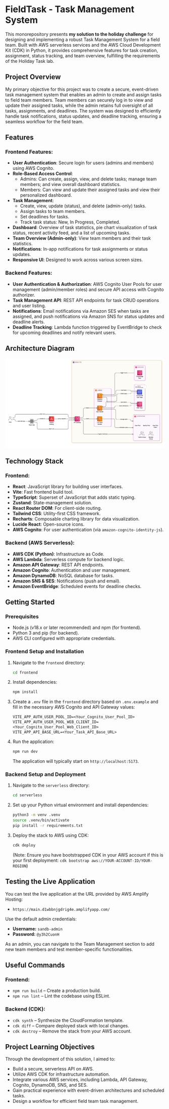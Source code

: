 # FieldTask - Task Management System

This monorepository presents **my solution to the holiday challenge** for designing and implementing a robust Task Management System for a field team. Built with AWS serverless services and the AWS Cloud Development Kit (CDK) in Python, it provides comprehensive features for task creation, assignment, status tracking, and team overview, fulfilling the requirements of the Holiday Task lab.

## Project Overview

My primary objective for this project was to create a secure, event-driven task management system that enables an admin to create and assign tasks to field team members. Team members can securely log in to view and update their assigned tasks, while the admin retains full oversight of all tasks, assignments, and deadlines. The system was designed to efficiently handle task notifications, status updates, and deadline tracking, ensuring a seamless workflow for the field team.

## Features

### Frontend Features:

- **User Authentication**: Secure login for users (admins and members) using AWS Cognito.
- **Role-Based Access Control**:
  - Admins: Can create, assign, view, and delete tasks; manage team members; and view overall dashboard statistics.
  - Members: Can view and update their assigned tasks and view their personalized dashboard.
- **Task Management**:
  - Create, view, update (status), and delete (admin-only) tasks.
  - Assign tasks to team members.
  - Set deadlines for tasks.
  - Track task status: New, In Progress, Completed.
- **Dashboard**: Overview of task statistics, pie chart visualization of task status, recent activity feed, and a list of upcoming tasks.
- **Team Overview (Admin-only)**: View team members and their task statistics.
- **Notifications**: In-app notifications for task assignments or status updates.
- **Responsive UI**: Designed to work across various screen sizes.

### Backend Features:

- **User Authentication & Authorization**: AWS Cognito User Pools for user management (admin/member roles) and secure API access with Cognito authorizer.
- **Task Management API**: REST API endpoints for task CRUD operations and user listing.
- **Notifications**: Email notifications via Amazon SES when tasks are assigned, and push notifications via Amazon SNS for status updates and deadline alerts.
- **Deadline Tracking**: Lambda function triggered by EventBridge to check for upcoming deadlines and notify relevant users.

## Architecture Diagram

![Field Team Task Management System Architecture](/serverless/image/stucture.png)

## Technology Stack

### Frontend:

- **React**: JavaScript library for building user interfaces.
- **Vite**: Fast frontend build tool.
- **TypeScript**: Superset of JavaScript that adds static typing.
- **Zustand**: State-management solution.
- **React Router DOM**: For client-side routing.
- **Tailwind CSS**: Utility-first CSS framework.
- **Recharts**: Composable charting library for data visualization.
- **Lucide React**: Open-source icons.
- **AWS Cognito**: For user authentication (via `amazon-cognito-identity-js`).

### Backend (AWS Serverless):

- **AWS CDK (Python)**: Infrastructure as Code.
- **AWS Lambda**: Serverless compute for backend logic.
- **Amazon API Gateway**: REST API endpoints.
- **Amazon Cognito**: Authentication and user management.
- **Amazon DynamoDB**: NoSQL database for tasks.
- **Amazon SNS & SES**: Notifications (push and email).
- **Amazon EventBridge**: Scheduled events for deadline checks.

## Getting Started

### Prerequisites

- Node.js (v18.x or later recommended) and npm (for frontend).
- Python 3 and pip (for backend).
- AWS CLI configured with appropriate credentials.

### Frontend Setup and Installation

1.  Navigate to the `frontend` directory:
    ```bash
    cd frontend
    ```
2.  Install dependencies:
    ```bash
    npm install
    ```
3.  Create a `.env` file in the `frontend` directory based on `.env.example` and fill in the necessary AWS Cognito and API Gateway values:
    ```env
    VITE_APP_AUTH_USER_POOL_ID=<Your_Cognito_User_Pool_ID>
    VITE_APP_AUTH_USER_POOL_WEB_CLIENT_ID=<Your_Cognito_User_Pool_Web_Client_ID>
    VITE_APP_API_BASE_URL=<Your_Task_API_Base_URL>
    ```
4.  Run the application:
    ```bash
    npm run dev
    ```
    The application will typically start on `http://localhost:5173`.

### Backend Setup and Deployment

1.  Navigate to the `serverless` directory:
    ```bash
    cd serverless
    ```
2.  Set up your Python virtual environment and install dependencies:
    ```bash
    python3 -m venv .venv
    source .venv/bin/activate
    pip install -r requirements.txt
    ```
3.  Deploy the stack to AWS using CDK:
    ```bash
    cdk deploy
    ```
    (Note: Ensure you have bootstrapped CDK in your AWS account if this is your first deployment: `cdk bootstrap aws://YOUR-ACCOUNT-ID/YOUR-REGION`)

## Testing the Live Application
You can test the live application at the URL provided by AWS Amplify Hosting: 
- `https://main.d1wbbnjgdrig4e.amplifyapp.com/`

Use the default admin credentials:

- **Username:** `sandb-admin`
- **Password:** `@y3h2CuonH`

As an admin, you can navigate to the Team Management section to add new team members and test member-specific functionalities.

## Useful Commands

### Frontend:

- `npm run build` – Create a production build.
- `npm run lint` – Lint the codebase using ESLint.

### Backend (CDK):

- `cdk synth` – Synthesize the CloudFormation template.
- `cdk diff` – Compare deployed stack with local changes.
- `cdk destroy` – Remove the stack from your AWS account.

## Project Learning Objectives

Through the development of this solution, I aimed to:

- Build a secure, serverless API on AWS.
- Utilize AWS CDK for infrastructure automation.
- Integrate various AWS services, including Lambda, API Gateway, Cognito, DynamoDB, SNS, and SES.
- Gain practical experience with event-driven architectures and scheduled tasks.
- Design a workflow for efficient field team task management.
